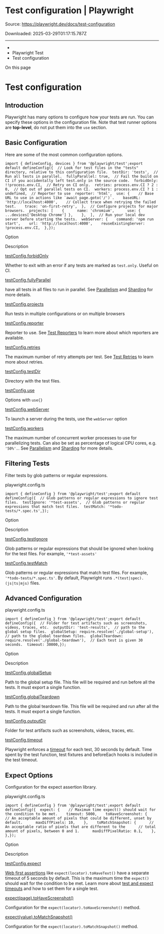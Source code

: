 # Test configuration | Playwright

Source: https://playwright.dev/docs/test-configuration

Downloaded: 2025-03-29T01:17:15.787Z

---

*   [](/)
*   Playwright Test
*   Test configuration

On this page

Test configuration
==================

Introduction[​](#introduction "Direct link to Introduction")
------------------------------------------------------------

Playwright has many options to configure how your tests are run. You can specify these options in the configuration file. Note that test runner options are **top-level**, do not put them into the `use` section.

Basic Configuration[​](#basic-configuration "Direct link to Basic Configuration")
---------------------------------------------------------------------------------

Here are some of the most common configuration options.

    import { defineConfig, devices } from '@playwright/test';export default defineConfig({  // Look for test files in the "tests" directory, relative to this configuration file.  testDir: 'tests',  // Run all tests in parallel.  fullyParallel: true,  // Fail the build on CI if you accidentally left test.only in the source code.  forbidOnly: !!process.env.CI,  // Retry on CI only.  retries: process.env.CI ? 2 : 0,  // Opt out of parallel tests on CI.  workers: process.env.CI ? 1 : undefined,  // Reporter to use  reporter: 'html',  use: {    // Base URL to use in actions like `await page.goto('/')`.    baseURL: 'http://localhost:4000',    // Collect trace when retrying the failed test.    trace: 'on-first-retry',  },  // Configure projects for major browsers.  projects: [    {      name: 'chromium',      use: { ...devices['Desktop Chrome'] },    },  ],  // Run your local dev server before starting the tests.  webServer: {    command: 'npm run start',    url: 'http://localhost:4000',    reuseExistingServer: !process.env.CI,  },});

Option

Description

[testConfig.forbidOnly](/docs/api/class-testconfig#test-config-forbid-only)

Whether to exit with an error if any tests are marked as `test.only`. Useful on CI.

[testConfig.fullyParallel](/docs/api/class-testconfig#test-config-fully-parallel)

have all tests in all files to run in parallel. See [Parallelism](/docs/test-parallel) and [Sharding](/docs/test-sharding) for more details.

[testConfig.projects](/docs/api/class-testconfig#test-config-projects)

Run tests in multiple configurations or on multiple browsers

[testConfig.reporter](/docs/api/class-testconfig#test-config-reporter)

Reporter to use. See [Test Reporters](/docs/test-reporters) to learn more about which reporters are available.

[testConfig.retries](/docs/api/class-testconfig#test-config-retries)

The maximum number of retry attempts per test. See [Test Retries](/docs/test-retries) to learn more about retries.

[testConfig.testDir](/docs/api/class-testconfig#test-config-test-dir)

Directory with the test files.

[testConfig.use](/docs/api/class-testconfig#test-config-use)

Options with `use{}`

[testConfig.webServer](/docs/api/class-testconfig#test-config-web-server)

To launch a server during the tests, use the `webServer` option

[testConfig.workers](/docs/api/class-testconfig#test-config-workers)

The maximum number of concurrent worker processes to use for parallelizing tests. Can also be set as percentage of logical CPU cores, e.g. `'50%'.`. See [Parallelism](/docs/test-parallel) and [Sharding](/docs/test-sharding) for more details.

Filtering Tests[​](#filtering-tests "Direct link to Filtering Tests")
---------------------------------------------------------------------

Filter tests by glob patterns or regular expressions.

playwright.config.ts

    import { defineConfig } from '@playwright/test';export default defineConfig({  // Glob patterns or regular expressions to ignore test files.  testIgnore: '*test-assets',  // Glob patterns or regular expressions that match test files.  testMatch: '*todo-tests/*.spec.ts',});

Option

Description

[testConfig.testIgnore](/docs/api/class-testconfig#test-config-test-ignore)

Glob patterns or regular expressions that should be ignored when looking for the test files. For example, `'*test-assets'`

[testConfig.testMatch](/docs/api/class-testconfig#test-config-test-match)

Glob patterns or regular expressions that match test files. For example, `'*todo-tests/*.spec.ts'`. By default, Playwright runs `.*(test|spec).(js|ts|mjs)` files.

Advanced Configuration[​](#advanced-configuration "Direct link to Advanced Configuration")
------------------------------------------------------------------------------------------

playwright.config.ts

    import { defineConfig } from '@playwright/test';export default defineConfig({  // Folder for test artifacts such as screenshots, videos, traces, etc.  outputDir: 'test-results',  // path to the global setup files.  globalSetup: require.resolve('./global-setup'),  // path to the global teardown files.  globalTeardown: require.resolve('./global-teardown'),  // Each test is given 30 seconds.  timeout: 30000,});

Option

Description

[testConfig.globalSetup](/docs/api/class-testconfig#test-config-global-setup)

Path to the global setup file. This file will be required and run before all the tests. It must export a single function.

[testConfig.globalTeardown](/docs/api/class-testconfig#test-config-global-teardown)

Path to the global teardown file. This file will be required and run after all the tests. It must export a single function.

[testConfig.outputDir](/docs/api/class-testconfig#test-config-output-dir)

Folder for test artifacts such as screenshots, videos, traces, etc.

[testConfig.timeout](/docs/api/class-testconfig#test-config-timeout)

Playwright enforces a [timeout](/docs/test-timeouts) for each test, 30 seconds by default. Time spent by the test function, test fixtures and beforeEach hooks is included in the test timeout.

Expect Options[​](#expect-options "Direct link to Expect Options")
------------------------------------------------------------------

Configuration for the expect assertion library.

playwright.config.ts

    import { defineConfig } from '@playwright/test';export default defineConfig({  expect: {    // Maximum time expect() should wait for the condition to be met.    timeout: 5000,    toHaveScreenshot: {      // An acceptable amount of pixels that could be different, unset by default.      maxDiffPixels: 10,    },    toMatchSnapshot: {      // An acceptable ratio of pixels that are different to the      // total amount of pixels, between 0 and 1.      maxDiffPixelRatio: 0.1,    },  },});

Option

Description

[testConfig.expect](/docs/api/class-testconfig#test-config-expect)

[Web first assertions](/docs/test-assertions) like `expect(locator).toHaveText()` have a separate timeout of 5 seconds by default. This is the maximum time the `expect()` should wait for the condition to be met. Learn more about [test and expect timeouts](/docs/test-timeouts) and how to set them for a single test.

[expect(page).toHaveScreenshot()](/docs/api/class-pageassertions#page-assertions-to-have-screenshot-1)

Configuration for the `expect(locator).toHaveScreenshot()` method.

[expect(value).toMatchSnapshot()](/docs/api/class-snapshotassertions#snapshot-assertions-to-match-snapshot-1)

Configuration for the `expect(locator).toMatchSnapshot()` method.